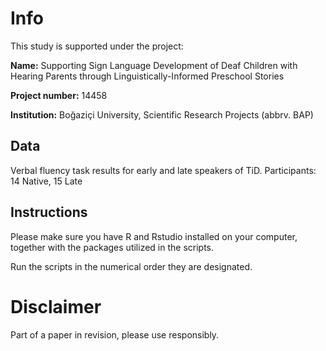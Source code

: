 # Info
This study is supported under the project:

**Name:** Supporting Sign Language Development of Deaf Children with Hearing Parents through Linguistically-Informed Preschool Stories

**Project number:** 14458

**Institution:** Boğaziçi University, Scientific Research Projects (abbrv. BAP)

## Data
Verbal fluency task results for early and late speakers of TiD. Participants: 14 Native, 15 Late

## Instructions
Please make sure you have R and Rstudio installed on your computer, together with the packages utilized in the scripts.

Run the scripts in the numerical order they are designated. 

# Disclaimer
Part of a paper in revision, please use responsibly.
